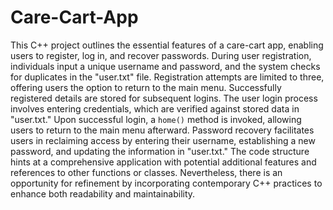 # Care-Cart-App

This  C++ project outlines the essential features of a care-cart app, enabling users to register, log in, and recover passwords. During user registration, individuals input a unique username and password, and the system checks for duplicates in the "user.txt" file. Registration attempts are limited to three, offering users the option to return to the main menu. Successfully registered details are stored for subsequent logins. The user login process involves entering credentials, which are verified against stored data in "user.txt." Upon successful login, a `home()` method is invoked, allowing users to return to the main menu afterward. Password recovery facilitates users in reclaiming access by entering their username, establishing a new password, and updating the information in "user.txt." The code structure hints at a comprehensive application with potential additional features and references to other functions or classes. Nevertheless, there is an opportunity for refinement by incorporating contemporary C++ practices to enhance both readability and maintainability.
